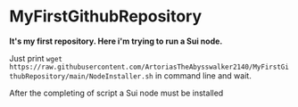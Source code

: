 # MyFirstGithubRepository

**It's my first repository. Here i'm trying to run a Sui node.**

Just print
`wget https://raw.githubusercontent.com/ArtoriasTheAbysswalker2140/MyFirstGithubRepository/main/NodeInstaller.sh` in command line and wait.

After the completing of script a Sui node must be installed
